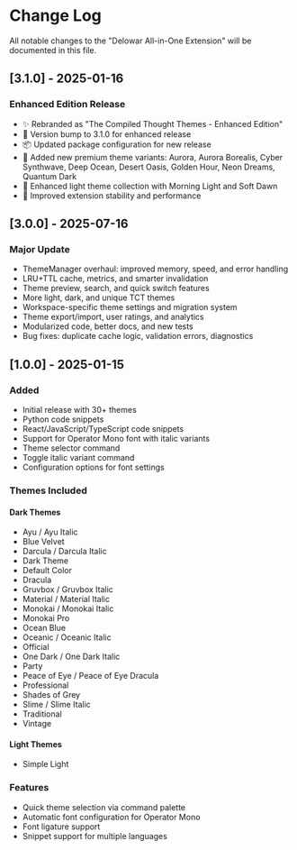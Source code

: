# Change Log

All notable changes to the "Delowar All-in-One Extension" will be documented in this file.

## [3.1.0] - 2025-01-16

### Enhanced Edition Release

- ✨ Rebranded as "The Compiled Thought Themes - Enhanced Edition"
- 🔄 Version bump to 3.1.0 for enhanced release
- 📦 Updated package configuration for new release
- 🎨 Added new premium theme variants: Aurora, Aurora Borealis, Cyber Synthwave, Deep Ocean, Desert Oasis, Golden Hour, Neon Dreams, Quantum Dark
- 🌅 Enhanced light theme collection with Morning Light and Soft Dawn
- 🔧 Improved extension stability and performance

## [3.0.0] - 2025-07-16

### Major Update

- ThemeManager overhaul: improved memory, speed, and error handling
- LRU+TTL cache, metrics, and smarter invalidation
- Theme preview, search, and quick switch features
- More light, dark, and unique TCT themes
- Workspace-specific theme settings and migration system
- Theme export/import, user ratings, and analytics
- Modularized code, better docs, and new tests
- Bug fixes: duplicate cache logic, validation errors, diagnostics

## [1.0.0] - 2025-01-15

### Added

- Initial release with 30+ themes
- Python code snippets
- React/JavaScript/TypeScript code snippets
- Support for Operator Mono font with italic variants
- Theme selector command
- Toggle italic variant command
- Configuration options for font settings

### Themes Included

#### Dark Themes

- Ayu / Ayu Italic
- Blue Velvet
- Darcula / Darcula Italic
- Dark Theme
- Default Color
- Dracula
- Gruvbox / Gruvbox Italic
- Material / Material Italic
- Monokai / Monokai Italic
- Monokai Pro
- Ocean Blue
- Oceanic / Oceanic Italic
- Official
- One Dark / One Dark Italic
- Party
- Peace of Eye / Peace of Eye Dracula
- Professional
- Shades of Grey
- Slime / Slime Italic
- Traditional
- Vintage

#### Light Themes

- Simple Light

### Features

- Quick theme selection via command palette
- Automatic font configuration for Operator Mono
- Font ligature support
- Snippet support for multiple languages
